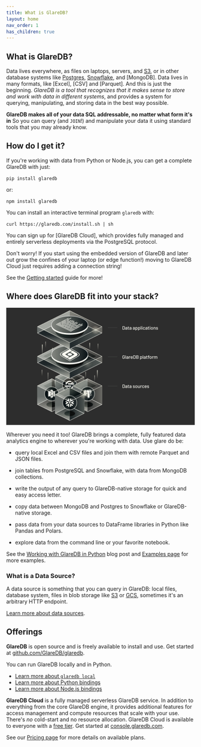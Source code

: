 ```yaml
---
title: What is GlareDB?
layout: home
nav_order: 1
has_children: true
---
```


## What is GlareDB?

Data lives everywhere, as files on laptops, servers, and [S3], or in
other database systems like [Postgres], [Snowflake], and
[MongoDB]. Data lives in many formats, like [Excel], [CSV] and
[Parquet]. And this is just the beginning. _GlareDB is a tool that
recognizes that it makes sense to store and work with data in
different systems_, and provides a system for querying, manipulating,
and storing data in the best way possible.

**GlareDB makes all of your data SQL addressable, no matter what form
it's in** So you can query (and `JOIN`!) and manipulate your data it
using standard tools that you may already know.

## How do I get it?

If you're working with data from Python or Node.js, you can get a
complete GlareDB with just:

```shell
pip install glaredb
```

or:

```shell
npm install glaredb
```

You can install an interactive terminal program `glaredb` with:

```shell
curl https://glaredb.com/install.sh | sh
```

You can sign up for [GlareDB Cloud], which provides fully managed and
entirely serverless deployments via the PostgreSQL protocol.

Don't worry! If you start using the embedded version of GlareDB and
later out grow the confines of your laptop (or edge function!) moving
to GlareDB Cloud just requires adding a connection string!

See the [Getting started] guide for more!

## Where does GlareDB fit into your stack?

![Where GlareDB fits](/assets/images/where-glaredb-fits.png)

Wherever you need it too! GlareDB brings a complete, fully featured
data analytics engine to wherever you're working with data. Use glare
do be:

- query local Excel and CSV files and join them with remote Parquet
  and JSON files.

- join tables from PostgreSQL and Snowflake, with data from MongoDB
  collections.

- write the output of any query to GlareDB-native storage for quick
  and easy access letter.

- copy data between MongoDB and Postgres to Snowflake or GlareDB-native
  storage.

- pass data from your data sources to DataFrame libraries in Python
  like Pandas and Polars.

- explore data from the command line or your favorite notebook.

See the [Working with GlareDB in Python] blog post and [Examples page]
for more examples.

### What is a Data Source?

A data source is something that you can query in GlareDB: local files,
database system, files in blob storage like [S3] or [GCS], sometimes
it's an arbitrary HTTP endpoint.

[Learn more about data sources].

## Offerings

**GlareDB** is open source and is freely available to install and use. Get
started at [github.com/GlareDB/glaredb].

You can run GlareDB locally and in Python.

- [Learn more about `glaredb local`]
- [Learn more about Python bindings]
- [Learn more about Node.js bindings]

**GlareDB Cloud** is a fully managed serverless GlareDB service. In
addition to everything from the core GlareDB engine, it provides
additional features for access management and compute resources that
scale with your use. There's _no_ cold-start and no resource
allocation. GlareDB Cloud is available to everyone with a
[free tier]. Get started at [console.glaredb.com].

See our [Pricing page] for more details on available plans.

[Postgres]: /docs/data-sources/supported/postgres/
[Snowflake]: /docs/data-sources/supported/snowflake/
[S3]: /docs/data-sources/supported/s3/
[Getting started]: /docs/about/getting-started
[Examples page]: /glaredb/examples/index/
[Working with GlareDB in Python]: https://glaredb.com/blog/working-with-python
[GCS]: /docs/data-sources/supported/gcs/
[Learn more about data sources]: /docs/data-sources/
[github.com/GlareDB/glaredb]: https://github.com/GlareDB/glaredb#install
[Learn more about `glaredb local`]: /glaredb/local
[Learn more about Python bindings]: /glaredb/python
[Learn more about Node.js bindings]: /glaredb/node
[free tier]: /docs/about/free-tier.html
[Pricing page]: https://glaredb.com/pricing
[console.glaredb.com]: https://console.glaredb.com
